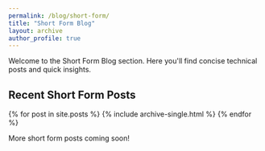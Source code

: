```yaml
---
permalink: /blog/short-form/
title: "Short Form Blog"
layout: archive
author_profile: true
---
```


Welcome to the Short Form Blog section. Here you'll find concise technical posts and quick insights.

## Recent Short Form Posts

{% for post in site.posts %}
  {% include archive-single.html %}
{% endfor %}

More short form posts coming soon! 